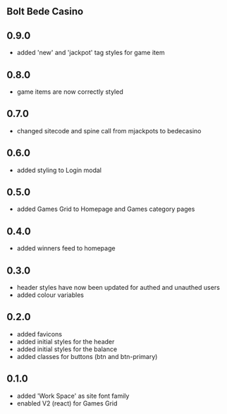 ## Bolt Bede Casino

## 0.9.0
- added 'new' and 'jackpot' tag styles for game item

## 0.8.0
- game items are now correctly styled

## 0.7.0
- changed sitecode and spine call from mjackpots to bedecasino

## 0.6.0
- added styling to Login modal

## 0.5.0
- added Games Grid to Homepage and Games category pages

## 0.4.0
- added winners feed to homepage

## 0.3.0
- header styles have now been updated for authed and unauthed users
- added colour variables

## 0.2.0
- added favicons
- added initial styles for the header
- added initial styles for the balance
- added classes for buttons (btn and btn-primary)

## 0.1.0
- added 'Work Space' as site font family
- enabled V2 (react) for Games Grid
